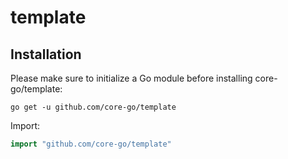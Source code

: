# template

## Installation
Please make sure to initialize a Go module before installing core-go/template:

```shell
go get -u github.com/core-go/template
```

Import:
```go
import "github.com/core-go/template"
```
